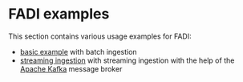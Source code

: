 FADI examples
=========

This section contains various usage examples for FADI:

* [basic example](/USERGUIDE.md) with batch ingestion
* [streaming ingestion](examples/kafka/README.md) with streaming ingestion with the help of the [Apache Kafka](https://kafka.apache.org) message broker